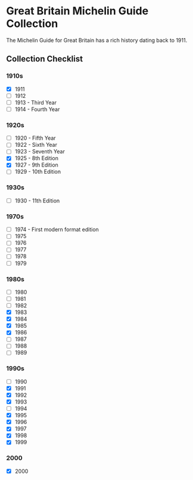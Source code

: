 # Great Britain Michelin Guide Collection

The Michelin Guide for Great Britain has a rich history dating back to 1911.

## Collection Checklist

### 1910s

- [x] 1911
- [ ] 1912
- [ ] 1913 - Third Year
- [ ] 1914 - Fourth Year

### 1920s

- [ ] 1920 - Fifth Year
- [ ] 1922 - Sixth Year
- [ ] 1923 - Seventh Year
- [x] 1925 - 8th Edition
- [x] 1927 - 9th Edition
- [ ] 1929 - 10th Edition

### 1930s

- [ ] 1930 - 11th Edition

### 1970s

- [ ] 1974 - First modern format edition
- [ ] 1975
- [ ] 1976
- [ ] 1977
- [ ] 1978
- [ ] 1979

### 1980s

- [ ] 1980
- [ ] 1981
- [ ] 1982
- [x] 1983
- [x] 1984
- [x] 1985
- [x] 1986
- [ ] 1987
- [ ] 1988
- [ ] 1989

### 1990s

- [ ] 1990
- [x] 1991
- [x] 1992
- [x] 1993
- [ ] 1994
- [x] 1995
- [x] 1996
- [x] 1997
- [x] 1998
- [x] 1999

### 2000

- [x] 2000
